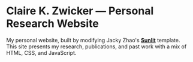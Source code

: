 # Claire K. Zwicker — Personal Research Website

My personal website, built by modifying Jacky Zhao's **[Sunlit](https://github.com/jackyzha0/sunlit)** template.  
This site presents my research, publications, and past work with a mix of HTML, CSS, and JavaScript.
